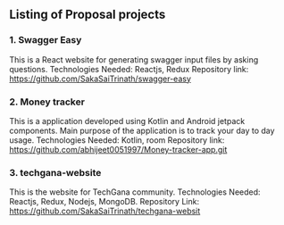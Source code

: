 ## Listing of Proposal projects

### 1. Swagger Easy

This is a React website for generating swagger input files by asking questions.
Technologies Needed: Reactjs, Redux
Repository link: https://github.com/SakaSaiTrinath/swagger-easy

### 2. Money tracker

This is a application developed using Kotlin and Android jetpack components. Main purpose of the application is to track your day to day usage.
Technologies Needed: Kotlin, room
Repository link: https://github.com/abhijeet0051997/Money-tracker-app.git

### 3. techgana-website

This is the website for TechGana community.
Technologies Needed: Reactjs, Redux, Nodejs, MongoDB.
Repository Link: https://github.com/SakaSaiTrinath/techgana-websit
